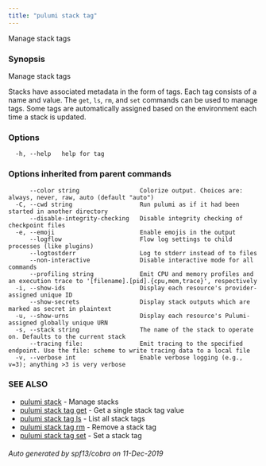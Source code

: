 ```yaml
---
title: "pulumi stack tag"
---
```




Manage stack tags

### Synopsis

Manage stack tags

Stacks have associated metadata in the form of tags. Each tag consists of a name
and value. The `get`, `ls`, `rm`, and `set` commands can be used to manage tags.
Some tags are automatically assigned based on the environment each time a stack
is updated.


### Options

```
  -h, --help   help for tag
```

### Options inherited from parent commands

```
      --color string                 Colorize output. Choices are: always, never, raw, auto (default "auto")
  -C, --cwd string                   Run pulumi as if it had been started in another directory
      --disable-integrity-checking   Disable integrity checking of checkpoint files
  -e, --emoji                        Enable emojis in the output
      --logflow                      Flow log settings to child processes (like plugins)
      --logtostderr                  Log to stderr instead of to files
      --non-interactive              Disable interactive mode for all commands
      --profiling string             Emit CPU and memory profiles and an execution trace to '[filename].[pid].{cpu,mem,trace}', respectively
  -i, --show-ids                     Display each resource's provider-assigned unique ID
      --show-secrets                 Display stack outputs which are marked as secret in plaintext
  -u, --show-urns                    Display each resource's Pulumi-assigned globally unique URN
  -s, --stack string                 The name of the stack to operate on. Defaults to the current stack
      --tracing file:                Emit tracing to the specified endpoint. Use the file: scheme to write tracing data to a local file
  -v, --verbose int                  Enable verbose logging (e.g., v=3); anything >3 is very verbose
```

### SEE ALSO

* [pulumi stack](/docs/reference/cli/pulumi_stack/)	 - Manage stacks
* [pulumi stack tag get](/docs/reference/cli/pulumi_stack_tag_get/)	 - Get a single stack tag value
* [pulumi stack tag ls](/docs/reference/cli/pulumi_stack_tag_ls/)	 - List all stack tags
* [pulumi stack tag rm](/docs/reference/cli/pulumi_stack_tag_rm/)	 - Remove a stack tag
* [pulumi stack tag set](/docs/reference/cli/pulumi_stack_tag_set/)	 - Set a stack tag

###### Auto generated by spf13/cobra on 11-Dec-2019
